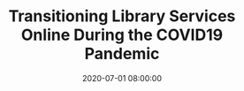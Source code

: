 ---
layout: poster
title: "Transitioning Library Services Online During the COVID19 Pandemic"
description: "This poster session will discuss the steps taken to transition library services to a completely online format during the COVID19 pandemic. Specifically, the poster will describe how reference transactions were quickly moved into the Skype for Business environment in order to be in line with communication technology decisions utilized for student and faculty communication. The poster will then describe how continuing education in the form of online discussion forums and online conferences was utilized to quickly discover best practices for library administration and operations during state-wide quarantine. The poster will then describe how technical services and collection development activities were adjusted to leverage existing digital collections and increase digital holdings. The poster will then describe how virtual outreach is utilized in the form of classroom visits via Skype and mass student emails to provide information literacy instruction and make students and faculty aware of virtual library resources and services."
date: 2020-07-01 08:00:00
speaker-data: [25]
presenters:
  - {
      name: Joseph Dudley,
      bio: Joseph Dudley serves as campus librarian at the Bryant & Stratton College Cleveland and Solon campuses. He performs public and technical services at each campus, is a co-administrator of the College’s LibGuides and SirsiDynix Enterprise implementations, and coordinates BSC’s participation in the LibAnswers virtual reference service. His research interests include library metadata implementation and uses, library web site design, and computer applications in libraries.,
      institution: Bryant & Stratton College
    }
session-contents:
#  - type: video
#    url: //www.youtube.com/embed/{video-id}
#    title: Intro Video
#  - type: image
#    url: /img/posters/filename.png
#    title: Image Title
#    alt: Alt text
#    text-description: "<ol><li>Thing One</li><li>Thing Two</li></ol>"
supplemental-docs:
#  - type: word
#    url: /handouts/handout.docx
#    title: My great worksheet
#  - type: pdf
#    url: /handouts/my-handout.pdf
#    title: Sample Handout
#  - type: website
#    url: https://example.com/nifty-widget
#    title: Website name
isStaticPost: false
published: false
---